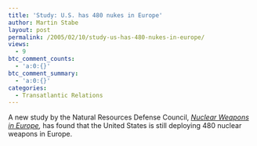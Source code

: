 ```yaml
---
title: 'Study: U.S. has 480 nukes in Europe'
author: Martin Stabe
layout: post
permalink: /2005/02/10/study-us-has-480-nukes-in-europe/
views:
  - 9
btc_comment_counts:
  - 'a:0:{}'
btc_comment_summary:
  - 'a:0:{}'
categories:
  - Transatlantic Relations
---
```

A new study by the Natural Resources Defense Council, *[Nuclear Weapons in Europe][1],* has found that the United States is still deploying 480 nuclear weapons in Europe.

 [1]: http://www.nrdc.org/nuclear/euro/contents.asp